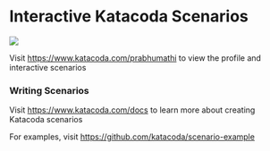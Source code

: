 # Interactive Katacoda Scenarios

[![](http://shields.katacoda.com/katacoda/prabhumathi/count.svg)](https://www.katacoda.com/prabhumathi "Get your profile on Katacoda.com")

Visit https://www.katacoda.com/prabhumathi to view the profile and interactive scenarios

### Writing Scenarios
Visit https://www.katacoda.com/docs to learn more about creating Katacoda scenarios

For examples, visit https://github.com/katacoda/scenario-example
